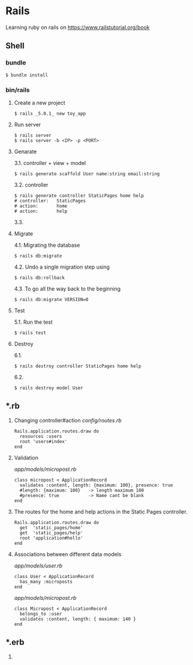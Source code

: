 # Rails
Learning ruby on rails on https://www.railstutorial.org/book
## Shell


### bundle
    
    $ bundle install
    
### bin/rails

1. Create a new project
	```
    $ rails _5.0.1_ new toy_app
    ```
    
2. Run server
	```
    $ rails server
    $ rails server -b <IP> -p <PORT>
    ```

3. Genarate

	3.1. controller + view + model
    ```
    $ rails generate scaffold User name:string email:string
    ```
    3.2. controller
    ```
    $ rails generate controller StaticPages home help
    # controller:	StaticPages
    # action:		home
    # action:		help
    ```
    3.3.
    
4. Migrate

	4.1. Migrating the database
    ```
    $ rails db:migrate
    ```
    4.2. Undo a single migration step using
    ```
    $ rails db:rollback
    ```
    4.3. To go all the way back to the beginning
	```
    $ rails db:migrate VERSION=0
    ```
    
5. Test

	5.1. Run the test
    ```
    $ rails test
    ```

6. Destroy

	6.1.
	```
	$ rails destroy controller StaticPages home help
    ```
    
    6.2.
    ```
    $ rails destroy model User
    ```
## *.rb

1. Changing controller#action
	*config/routes.rb*
	```
	Rails.application.routes.draw do
      resources :users
      root 'users#index'
    end
    ```
2. Validation

	*app/models/micropost.rb*
    ```
    class micropost < ApplicationRecord
      validates :content, length: {maximum: 100}, presence: true
      #length: {maximum: 100}	-> length maximum 100
      #presence: true			-> Name cant be blank
    end
    ```
3. The routes for the home and help actions in the Static Pages controller.
	```
	Rails.application.routes.draw do
  	  get  'static_pages/home'
  	  get  'static_pages/help'
  	  root 'application#hello'
	end
    ```
4. Associations between different data models

	*app/models/user.rb*
    ```
    class User < ApplicationRecord
      has_many :microposts
    end
    ```
    
    *app/models/micropost.rb*
    ```
    class Micropost < ApplicationRecord
      belongs_to :user
	  validates :content, length: { maximum: 140 }
	end
    ```

## *.erb
1. 

